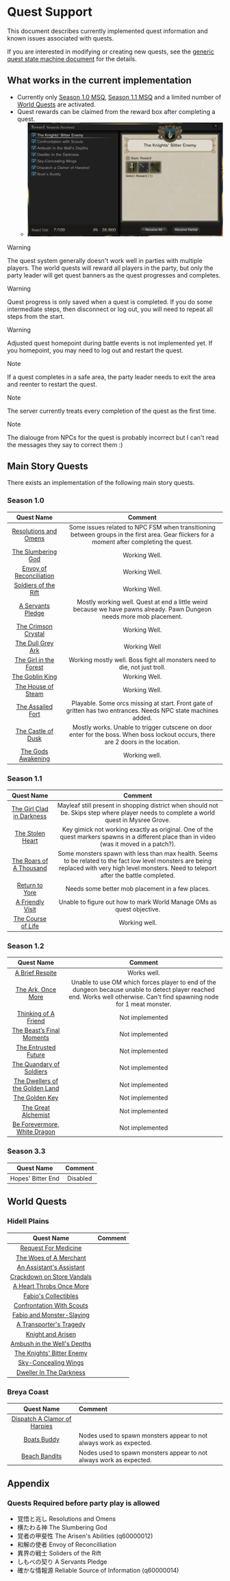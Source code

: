 # Quest Support

This document describes currently implemented quest information and known issues associated with quests.

If you are interested in modifying or creating new quests, see the [generic quest state machine document](generic_quest_state_machine.md) for the details.

## What works in the current implementation

- Currently only [Season 1.0 MSQ](#season-10), [Season 1.1 MSQ](#season-11) and a limited number of [World Quests](#world-quests) are activated.
- Quest rewards can be claimed from the reward box after completing a quest.
  - ![](images/reward-box.png)

> [!WARNING]
> The quest system generally doesn't work well in parties with multiple players. The world quests will reward all players in the party, but only the party leader will get quest banners as the quest progresses and completes.

> [!WARNING]
> Quest progress is only saved when a quest is completed. If you do some intermediate steps, then disconnect or log out, you will need to repeat all steps from the start.

> [!WARNING]
> Adjusted quest homepoint during battle events is not implemented yet. If you homepoint, you may need to log out and restart the quest.

> [!NOTE]
> If a quest completes in a safe area, the party leader needs to exit the area and reenter to restart the quest.

> [!NOTE]
> The server currently treats every completion of the quest as the first time.

> [!NOTE]
> The dialouge from NPCs for the quest is probably incorrect but I can't read the messages they say to correct them :)

## Main Story Quests

There exists an implementation of the following main story quests.

### Season 1.0

| Quest Name | Comment |
|:----------:|:-------:|
| [Resolutions and Omens](http://ddon.wikidot.com/mq:resolutionsandomens) | Some issues related to NPC FSM when transitioning between groups in the first area. Gear flickers for a moment after completing the quest.
| [The Slumbering God](http://ddon.wikidot.com/mq:theslumberinggod) | Working Well.
| [Envoy of Reconciliation](http://ddon.wikidot.com/mq:envoyofreconciliation) | Working Well.
| [Soldiers of the Rift](https://ddonline.tumblr.com/post/126992462344/mq-soldier-of-the-rift) | Working Well.
| [A Servants Pledge](https://ddonline.tumblr.com/post/127075717759/mq-a-servants-pledge) | Mostly working well. Quest at end a little weird because we have pawns already. Pawn Dungeon needs more mob placement.
| [The Crimson Crystal](https://ddonline.tumblr.com/post/127290993039/mq-the-crimson-crystal) | Working Well.
| [The Dull Grey Ark](https://ddonline.tumblr.com/post/128250949024/wq-the-dull-grey-ark) | Working Well
| [The Girl in the Forest](https://ddonline.tumblr.com/post/128253902059/mq-the-girl-in-the-forest) | Working mostly well. Boss fight all monsters need to die, not just troll.
| [The Goblin King](https://ddonline.tumblr.com/post/128255137129/mq-the-goblin-king) | Working Well.
| [The House of Steam](https://ddonline.tumblr.com/post/128376072499/mq-the-house-of-steam) | Working Well.
| [The Assailed Fort](https://ddonline.tumblr.com/post/128754598369/mq-the-assailed-fort) | Playable. Some orcs missing at start. Front gate of gritten has two entrances. Needs NPC state machines added.
| [The Castle of Dusk](https://ddonline.tumblr.com/post/128917708449/mq-the-castle-of-dusk) | Mostly works. Unable to trigger cutscene on door enter for the boss. When boss lockout occurs, there are 2 doors in the location.
| [The Gods Awakening](https://ddonline.tumblr.com/post/128920334189/mq-the-gods-awakening) | Working well.

### Season 1.1

| Quest Name | Comment |
|:----------:|:-------:|
| [The Girl Clad in Darkness](https://ddonline.tumblr.com/post/131221518489/mq-the-girl-clad-in-darkness) | Mayleaf still present in shopping district when should not be. Skips step where player needs to complete a world quest in Mysree Grove.
| [The Stolen Heart](https://ddonline.tumblr.com/post/131318384484/mq-the-stolen-heart)  | Key gimick not working exactly as original. One of the quest markers spawns in a different place than in video (was it moved in a patch?).
| [The Roars of A Thousand](https://ddonline.tumblr.com/post/131415639659/mq-the-roars-of-a-thousand) | Some monsters spawn with less than max health. Seems to be related to the fact low level monsters are being replaced with very high level monsters. Need to teleport after the battle completed.
| [Return to Yore](https://ddonline.tumblr.com/post/132128346939/mq-return-to-yore) | Needs some better mob placement in a few places.
| [A Friendly Visit](https://ddonline.tumblr.com/post/132718212509/mq-a-friends-visit) | Unable to figure out how to mark World Manage OMs as quest objective.
| [The Course of Life](https://ddonline.tumblr.com/post/132719715094/mq-the-course-of-life) | Working well.

### Season 1.2

| Quest Name | Comment |
|:----------:|:-------:|
| [A Brief Respite](https://ddonline.tumblr.com/post/136167664409/mq-a-brief-respite) | Works well.
| [The Ark, Once More](https://ddonline.tumblr.com/post/136513169984/mq-the-ark-once-more) | Unable to use OM which forces player to end of the dungeon because unable to detect player reached end. Works well otherwise. Can't find spawning node for 1 meat monster.
| [Thinking of A Friend](https://ddonline.tumblr.com/post/137011945944/mq-thinking-of-a-friend) | Not implemented
| [The Beast’s Final Moments](https://ddonline.tumblr.com/post/137802732454/mq-the-beasts-final-moments) | Not implemented
| [The Entrusted Future](http://ddon.wikidot.com/mq:theentrustedfuture) | Not implemented
| [The Quandary of Soldiers](http://ddon.wikidot.com/mq:thequandaryofsoldiers) | Not implemented
| [The Dwellers of the Golden Land](http://ddon.wikidot.com/mq:thedwellersofthegoldenland) | Not implemented
| [The Golden Key](http://ddon.wikidot.com/mq:thegoldenkey) | Not implemented
| [The Great Alchemist](http://ddon.wikidot.com/mq:thegreatalchemist) | Not implemented
| [Be Forevermore, White Dragon](http://ddon.wikidot.com/mq:beforevermorewhitedragon) | Not implemented

### Season 3.3

| Quest Name | Comment |
|:----------:|:-------:|
| Hopes' Bitter End | Disabled

## World Quests

### Hidell Plains

| Quest Name | Comment
| :--------: | :------
| [Request For Medicine](https://ddonline.tumblr.com/post/127760023659/wq-request-for-medicine)
| [The Woes of A Merchant](https://ddonline.tumblr.com/post/127863272219/wq-the-woes-of-merchants)
| [An Assistant's Assistant](https://ddonline.tumblr.com/post/127758502739/world-quest-an-assistants-assistant-%E5%8A%A9%E6%89%8B%E3%81%AE%E5%8A%A9%E6%89%8B)
| [Crackdown on Store Vandals](https://ddonline.tumblr.com/post/127823776339/wq-crackdown-on-store-vandals)
| [A Heart Throbs Once More ](https://ddonline.tumblr.com/post/127820551989/wq-a-heart-throbs-once-more)
| [Fabio's Collectibles](https://ddonline.tumblr.com/post/127817453164/wq-fabios-collectibles)
| [Confrontation With Scouts](http://ddon.wikidot.com/wq:confrontationwithscouts)
| [Fabio and Monster-Slaying](https://ddonline.tumblr.com/post/127864008709/wq-fabio-and-monster-slaying)
| [A Transporter's Tragedy](https://ddonline.tumblr.com/post/127865270764/wq-a-transporters-tragedy)
| [Knight and Arisen](https://ddonline.tumblr.com/post/127861487629/wq-knight-and-arisen)
| [Ambush in the Well's Depths](http://ddon.wikidot.com/wq:ambushinthewellsdepths)
| [The Knights' Bitter Enemy](http://ddon.wikidot.com/wq:theknightsbitterenemy)
| [Sky-Concealing Wings](http://ddon.wikidot.com/wq:skyconcealingwings)
| [Dweller In The Darkness](http://ddon.wikidot.com/wq:dwellerinthedarkness)

### Breya Coast

| Quest Name | Comment
| :--------: | :------
| [Dispatch A Clamor of Harpies](http://ddon.wikidot.com/wq:dispatchaclamorofharpies)
| [Boats Buddy](http://ddon.wikidot.com/wq:boatsbuddy) | Nodes used to spawn monsters appear to not always work as expected.
| [Beach Bandits](http://ddon.wikidot.com/wq:beachbandits) | Nodes used to spawn monsters appear to not always work as expected.


## Appendix

### Quests Required before party play is allowed

- 覚悟と兆し Resolutions and Omens
- 横たわる神 The Slumbering God
- 覚者の甲斐性 The Arisen's Abilities (q60000012)
- 和解の使者 Envoy of Reconcilliation
- 異界の戦士 Soliders of the Rift
- しもべの契り A Servants Pledge
- 確かな情報源 Reliable Source of Information (q60000014)